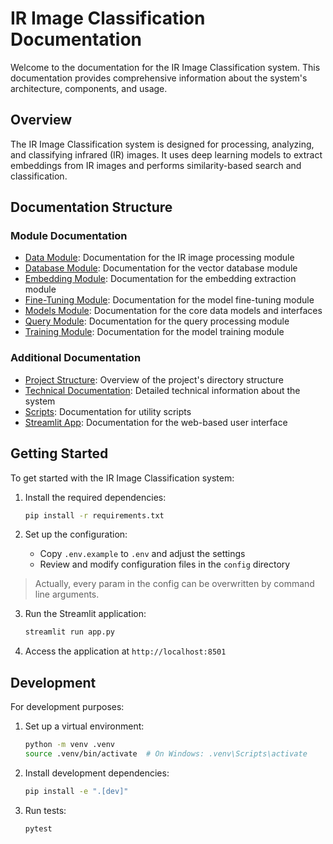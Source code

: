 # IR Image Classification Documentation

Welcome to the documentation for the IR Image Classification system. This documentation provides comprehensive information about the system's architecture, components, and usage.

## Overview

The IR Image Classification system is designed for processing, analyzing, and classifying infrared (IR) images. It uses deep learning models to extract embeddings from IR images and performs similarity-based search and classification.

## Documentation Structure

### Module Documentation

- [Data Module](data_module.md): Documentation for the IR image processing module
- [Database Module](database_module.md): Documentation for the vector database module
- [Embedding Module](embedding_module.md): Documentation for the embedding extraction module
- [Fine-Tuning Module](fine_tuning_module.md): Documentation for the model fine-tuning module
- [Models Module](models_module.md): Documentation for the core data models and interfaces
- [Query Module](query_module.md): Documentation for the query processing module
- [Training Module](training_module.md): Documentation for the model training module

### Additional Documentation

- [Project Structure](PROJECT_STRUCTURE.md): Overview of the project's directory structure
- [Technical Documentation](TECHNICAL_DOCUMENTATION.md): Detailed technical information about the system
- [Scripts](scripts.md): Documentation for utility scripts
- [Streamlit App](streamlit_app.md): Documentation for the web-based user interface

## Getting Started

To get started with the IR Image Classification system:

1. Install the required dependencies:

   ```bash
   pip install -r requirements.txt
   ```

2. Set up the configuration:

   - Copy `.env.example` to `.env` and adjust the settings
   - Review and modify configuration files in the `config` directory

> Actually, every param in the config can be overwritten by command line arguments. 

3. Run the Streamlit application:

   ```bash
   streamlit run app.py
   ```

4. Access the application at `http://localhost:8501`

## Development

For development purposes:

1. Set up a virtual environment:

   ```bash
   python -m venv .venv
   source .venv/bin/activate  # On Windows: .venv\Scripts\activate
   ```

2. Install development dependencies:

   ```bash
   pip install -e ".[dev]"
   ```

3. Run tests:
   ```bash
   pytest
   ```
